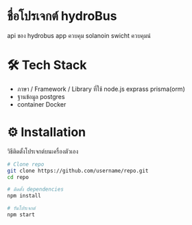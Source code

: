# ชื่อโปรเจกต์ hydroBus
   api ของ hydrobus app ควบคุม solanoin swicht ควบคุมนํ

# 🛠️ Tech Stack
- ภาษา / Framework / Library ที่ใช้
  node.js
  exprass
  prisma(orm)
- ฐานข้อมูล
  postgres 
- container
  Docker 

# ⚙️ Installation
วิธีติดตั้งโปรเจกต์บนเครื่องตัวเอง

```bash
# Clone repo
git clone https://github.com/username/repo.git
cd repo

# ติดตั้ง dependencies
npm install

# รันโปรเจกต์
npm start
